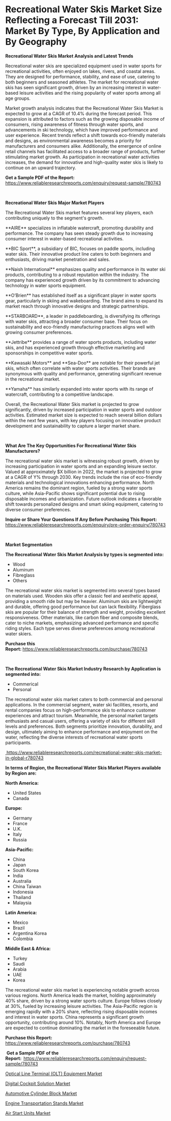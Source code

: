 <p><h1>Recreational Water Skis Market Size Reflecting a Forecast Till 2031: Market By Type, By Application and By Geography</h1></p><p><strong>Recreational Water Skis Market Analysis and Latest Trends</strong></p>
<p><p>Recreational water skis are specialized equipment used in water sports for recreational activities, often enjoyed on lakes, rivers, and coastal areas. They are designed for performance, stability, and ease of use, catering to both beginners and seasoned athletes. The market for recreational water skis has seen significant growth, driven by an increasing interest in water-based leisure activities and the rising popularity of water sports among all age groups.</p><p>Market growth analysis indicates that the Recreational Water Skis Market is expected to grow at a CAGR of 10.4% during the forecast period. This expansion is attributed to factors such as the growing disposable income of consumers, rising awareness of fitness through water sports, and advancements in ski technology, which have improved performance and user experience. Recent trends reflect a shift towards eco-friendly materials and designs, as environmental awareness becomes a priority for manufacturers and consumers alike. Additionally, the emergence of online retail channels has facilitated access to a broader range of products, further stimulating market growth. As participation in recreational water activities increases, the demand for innovative and high-quality water skis is likely to continue on an upward trajectory.</p></p>
<p><strong>Get a Sample PDF of the Report:&nbsp;</strong> <a href="https://www.reliableresearchreports.com/enquiry/request-sample/780743?utm_campaign=117&utm_medium=2&utm_source=Github&utm_content=ia&utm_term=15102024&utm_id=recreational-water-skis">https://www.reliableresearchreports.com/enquiry/request-sample/780743</a></p>
<p>&nbsp;</p>
<p><strong>Recreational Water Skis Major Market Players</strong></p>
<p><p>The Recreational Water Skis market features several key players, each contributing uniquely to the segment's growth. </p><p>**AIRE** specializes in inflatable watercraft, promoting durability and performance. The company has seen steady growth due to increasing consumer interest in water-based recreational activities.</p><p>**BIC Sport**, a subsidiary of BIC, focuses on paddle sports, including water skis. Their innovative product line caters to both beginners and enthusiasts, driving market penetration and sales. </p><p>**Naish International** emphasizes quality and performance in its water ski products, contributing to a robust reputation within the industry. The company has experienced growth driven by its commitment to advancing technology in water sports equipment.</p><p>**O’Brien** has established itself as a significant player in water sports gear, particularly in skiing and wakeboarding. The brand aims to expand its market reach through innovative designs and strategic partnerships.</p><p>**STARBOARD**, a leader in paddleboarding, is diversifying its offerings with water skis, attracting a broader consumer base. Their focus on sustainability and eco-friendly manufacturing practices aligns well with growing consumer preferences.</p><p>**Jettribe** provides a range of water sports products, including water skis, and has experienced growth through effective marketing and sponsorships in competitive water sports.</p><p>**Kawasaki Motors** and **Sea-Doo** are notable for their powerful jet skis, which often correlate with water sports activities. Their brands are synonymous with quality and performance, generating significant revenue in the recreational market.</p><p>**Yamaha** has similarly expanded into water sports with its range of watercraft, contributing to a competitive landscape.</p><p>Overall, the Recreational Water Skis market is projected to grow significantly, driven by increased participation in water sports and outdoor activities. Estimated market size is expected to reach several billion dollars within the next few years, with key players focusing on innovative product development and sustainability to capture a larger market share.</p></p>
<p>&nbsp;</p>
<p><strong>What Are The Key Opportunities For Recreational Water Skis Manufacturers?</strong></p>
<p><p>The recreational water skis market is witnessing robust growth, driven by increasing participation in water sports and an expanding leisure sector. Valued at approximately $X billion in 2022, the market is projected to grow at a CAGR of Y% through 2030. Key trends include the rise of eco-friendly materials and technological innovations enhancing performance. North America remains the dominant region, fueled by a strong water sports culture, while Asia-Pacific shows significant potential due to rising disposable incomes and urbanization. Future outlook indicates a favorable shift towards personalized designs and smart skiing equipment, catering to diverse consumer preferences.</p></p>
<p><strong>Inquire or Share Your Questions If Any Before Purchasing This Report:</strong> <a href="https://www.reliableresearchreports.com/enquiry/pre-order-enquiry/780743?utm_campaign=117&utm_medium=2&utm_source=Github&utm_content=ia&utm_term=15102024&utm_id=recreational-water-skis">https://www.reliableresearchreports.com/enquiry/pre-order-enquiry/780743</a></p>
<p>&nbsp;</p>
<p><strong>Market Segmentation</strong></p>
<p><strong>The Recreational Water Skis Market Analysis by types is segmented into:</strong></p>
<p><ul><li>Wood</li><li>Aluminum</li><li>Fibreglass</li><li>Others</li></ul></p>
<p><p>The recreational water skis market is segmented into several types based on materials used. Wooden skis offer a classic feel and aesthetic appeal, providing a smooth ride but may be heavier. Aluminum skis are lightweight and durable, offering good performance but can lack flexibility. Fiberglass skis are popular for their balance of strength and weight, providing excellent responsiveness. Other materials, like carbon fiber and composite blends, cater to niche markets, emphasizing advanced performance and specific riding styles. Each type serves diverse preferences among recreational water skiers.</p></p>
<p><strong>Purchase this Report:&nbsp;</strong><a href="https://www.reliableresearchreports.com/purchase/780743?utm_campaign=117&utm_medium=2&utm_source=Github&utm_content=ia&utm_term=15102024&utm_id=recreational-water-skis">https://www.reliableresearchreports.com/purchase/780743</a></p>
<p>&nbsp;</p>
<p><strong>The Recreational Water Skis Market Industry Research by Application is segmented into:</strong></p>
<p><ul><li>Commerical</li><li>Personal</li></ul></p>
<p><p>The recreational water skis market caters to both commercial and personal applications. In the commercial segment, water ski facilities, resorts, and rental companies focus on high-performance skis to enhance customer experiences and attract tourism. Meanwhile, the personal market targets enthusiasts and casual users, offering a variety of skis for different skill levels and preferences. Both segments prioritize innovation, durability, and design, ultimately aiming to enhance performance and enjoyment on the water, reflecting the diverse interests of recreational water sports participants.</p></p>
<p><a href="https://www.reliableresearchreports.com/recreational-water-skis-market-in-global-r780743?utm_campaign=117&utm_medium=2&utm_source=Github&utm_content=ia&utm_term=15102024&utm_id=recreational-water-skis">&nbsp;https://www.reliableresearchreports.com/recreational-water-skis-market-in-global-r780743</a></p>
<p><strong>In terms of Region, the Recreational Water Skis Market Players available by Region are:</strong></p>
<p>
    <p> <strong> North America: </strong>
        <ul>
            <li>United States</li>
            <li>Canada</li>
        </ul>
        </p> 
    <p> <strong> Europe: </strong>
        <ul>
            <li>Germany</li>
            <li>France</li>
            <li>U.K.</li>
            <li>Italy</li>
            <li>Russia</li>
        </ul>
        </p> 
    <p> <strong> Asia-Pacific: </strong>
        <ul>
            <li>China</li>
            <li>Japan</li>
            <li>South Korea</li>
            <li>India</li>
            <li>Australia</li>
            <li>China Taiwan</li>
            <li>Indonesia</li>
            <li>Thailand</li>
            <li>Malaysia</li>
        </ul>
        </p> 
    <p> <strong> Latin America: </strong>
        <ul>
            <li>Mexico</li>
            <li>Brazil</li>
            <li>Argentina Korea</li>
            <li>Colombia</li>
        </ul>
        </p> 
    <p> <strong> Middle East & Africa: </strong>
        <ul>
            <li>Turkey</li>
            <li>Saudi</li>
            <li>Arabia</li>
            <li>UAE</li>
            <li>Korea</li>
        </ul>
    </p>
    </p>
<p><p>The recreational water skis market is experiencing notable growth across various regions. North America leads the market, holding approximately 40% share, driven by a strong water sports culture. Europe follows closely at 30%, fueled by increasing leisure activities. The Asia-Pacific region is emerging rapidly with a 20% share, reflecting rising disposable incomes and interest in water sports. China represents a significant growth opportunity, contributing around 10%. Notably, North America and Europe are expected to continue dominating the market in the foreseeable future.</p></p>
<p><strong>Purchase this Report: </strong><a href="https://www.reliableresearchreports.com/purchase/780743?utm_campaign=117&utm_medium=2&utm_source=Github&utm_content=ia&utm_term=15102024&utm_id=recreational-water-skis">https://www.reliableresearchreports.com/purchase/780743</a></p>
<p>&nbsp;<strong>Get a Sample PDF of the Report:&nbsp;&nbsp;</strong><a href="https://www.reliableresearchreports.com/enquiry/request-sample/780743?utm_campaign=117&utm_medium=2&utm_source=Github&utm_content=ia&utm_term=15102024&utm_id=recreational-water-skis">https://www.reliableresearchreports.com/enquiry/request-sample/780743</a></p>
<p><strong></strong></p>
<p><p><a href="https://github.com/AlisaRowe24/Market-Research-Report-List-1/blob/main/optical-line-terminal-olt-equipment-market.md?utm_campaign=117&utm_medium=2&utm_source=Github&utm_content=ia&utm_term=15102024&utm_id=recreational-water-skis">Optical Line Terminal (OLT) Equipment Market</a></p><p><a href="https://www.linkedin.com/pulse/global-digital-cockpit-solution-industry-analysis-report-h0mlc?utm_campaign=117&utm_medium=2&utm_source=Github&utm_content=ia&utm_term=15102024&utm_id=recreational-water-skis">Digital Cockpit Solution Market</a></p><p><a href="https://www.linkedin.com/pulse/automotive-cylinder-block-market-revolution-size-share-xj6se?utm_campaign=117&utm_medium=2&utm_source=Github&utm_content=ia&utm_term=15102024&utm_id=recreational-water-skis">Automotive Cylinder Block Market</a></p><p><a href="https://issuu.com/reportprime-2/docs/engine-transportation-stands-market_1d427160590c6f?utm_campaign=117&utm_medium=2&utm_source=Github&utm_content=ia&utm_term=15102024&utm_id=recreational-water-skis">Engine Transportation Stands Market</a></p><p><a href="https://issuu.com/reportprime-2/docs/air-start-units-market-size-2030.pp_96c6187a4a329f?utm_campaign=117&utm_medium=2&utm_source=Github&utm_content=ia&utm_term=15102024&utm_id=recreational-water-skis">Air Start Units Market</a></p></p>